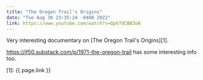 ```yaml
---
title: "The Oregon Trail's Origins"
date: "Tue Aug 30 23:35:24 -0400 2022"
link: https://www.youtube.com/watch?v=QpV7dCBB3o8
---
```


Very interesting documentary on [The Oregon Trail's Origins][1].

<https://if50.substack.com/p/1971-the-oregon-trail> has some interesting info
too.

[1]: {{ page.link }}
